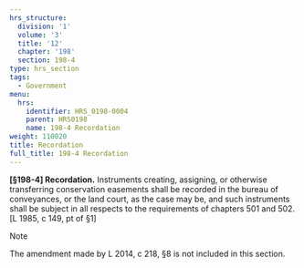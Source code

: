 ```yaml
---
hrs_structure:
  division: '1'
  volume: '3'
  title: '12'
  chapter: '198'
  section: 198-4
type: hrs_section
tags:
  - Government
menu:
  hrs:
    identifier: HRS_0198-0004
    parent: HRS0198
    name: 198-4 Recordation
weight: 110020
title: Recordation
full_title: 198-4 Recordation
---
```

**[§198-4] Recordation.** Instruments creating, assigning, or otherwise transferring conservation easements shall be recorded in the bureau of conveyances, or the land court, as the case may be, and such instruments shall be subject in all respects to the requirements of chapters 501 and 502\. [L 1985, c 149, pt of §1]

Note

The amendment made by L 2014, c 218, §8 is not included in this section.